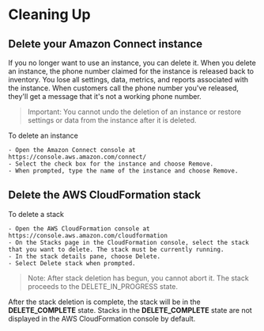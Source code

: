 # Cleaning Up

## Delete your Amazon Connect instance

If you no longer want to use an instance, you can delete it. When you delete an instance, the phone number claimed for the instance is released back to inventory. You lose all settings, data, metrics, and reports associated with the instance. When customers call the phone number you've released, they'll get a message that it's not a working phone number.

> Important: You cannot undo the deletion of an instance or restore settings or data from the instance after it is deleted.

To delete an instance

    - Open the Amazon Connect console at https://console.aws.amazon.com/connect/
    - Select the check box for the instance and choose Remove.
    - When prompted, type the name of the instance and choose Remove.


## Delete the AWS CloudFormation stack

To delete a stack
    
    - Open the AWS CloudFormation console at https://console.aws.amazon.com/cloudformation
    - On the Stacks page in the CloudFormation console, select the stack that you want to delete. The stack must be currently running.
    - In the stack details pane, choose Delete.
    - Select Delete stack when prompted.

> Note: After stack deletion has begun, you cannot abort it. The stack proceeds to the DELETE_IN_PROGRESS state.

After the stack deletion is complete, the stack will be in the **DELETE_COMPLETE** state. Stacks in the **DELETE_COMPLETE** state are not displayed in the AWS CloudFormation console by default.
